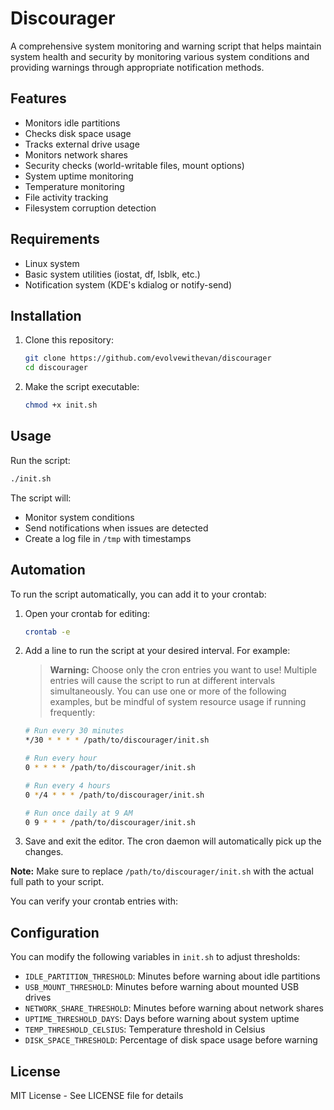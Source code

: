 # Discourager

A comprehensive system monitoring and warning script that helps maintain system health and security by monitoring various system conditions and providing warnings through appropriate notification methods.

## Features

- Monitors idle partitions
- Checks disk space usage
- Tracks external drive usage
- Monitors network shares
- Security checks (world-writable files, mount options)
- System uptime monitoring
- Temperature monitoring
- File activity tracking
- Filesystem corruption detection

## Requirements

- Linux system
- Basic system utilities (iostat, df, lsblk, etc.)
- Notification system (KDE's kdialog or notify-send)

## Installation

1. Clone this repository:
   ```bash
   git clone https://github.com/evolvewithevan/discourager
   cd discourager
   ```

2. Make the script executable:
   ```bash
   chmod +x init.sh
   ```

## Usage

Run the script:
```bash
./init.sh
```

The script will:
- Monitor system conditions
- Send notifications when issues are detected
- Create a log file in `/tmp` with timestamps


## Automation

To run the script automatically, you can add it to your crontab:

1. Open your crontab for editing:
   ```bash
   crontab -e
   ```

2. Add a line to run the script at your desired interval. For example:
   > **Warning:** Choose only the cron entries you want to use! Multiple entries will cause the script to run at different intervals simultaneously. You can use one or more of the following examples, but be mindful of system resource usage if running frequently:



   ```bash
   # Run every 30 minutes
   */30 * * * * /path/to/discourager/init.sh
   
   # Run every hour
   0 * * * * /path/to/discourager/init.sh
   
   # Run every 4 hours
   0 */4 * * * /path/to/discourager/init.sh
   
   # Run once daily at 9 AM
   0 9 * * * /path/to/discourager/init.sh
   ```

3. Save and exit the editor. The cron daemon will automatically pick up the changes.

**Note:** Make sure to replace `/path/to/discourager/init.sh` with the actual full path to your script.

You can verify your crontab entries with:



## Configuration

You can modify the following variables in `init.sh` to adjust thresholds:

- `IDLE_PARTITION_THRESHOLD`: Minutes before warning about idle partitions
- `USB_MOUNT_THRESHOLD`: Minutes before warning about mounted USB drives
- `NETWORK_SHARE_THRESHOLD`: Minutes before warning about network shares
- `UPTIME_THRESHOLD_DAYS`: Days before warning about system uptime
- `TEMP_THRESHOLD_CELSIUS`: Temperature threshold in Celsius
- `DISK_SPACE_THRESHOLD`: Percentage of disk space usage before warning

## License

MIT License - See LICENSE file for details 